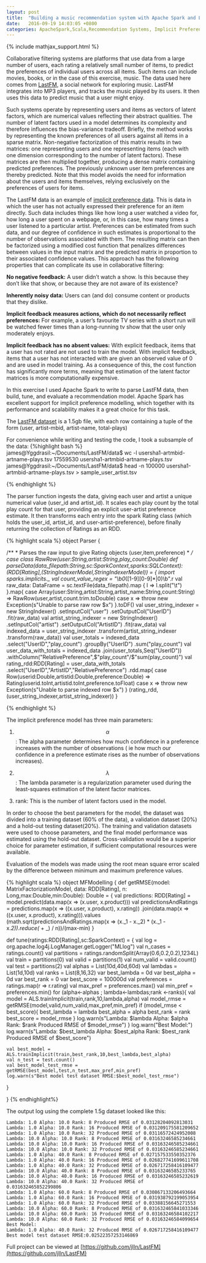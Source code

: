 ```yaml
---
layout: post
title:  "Building a music recommendation system with Apache Spark and LastFM data"
date:   2016-09-19 14:03:05 +0800
categories: ApacheSpark,Scala,Recommendation Systems, Implicit Preference Modelling
---
```

{% include mathjax_support.html %}

Collaborative filtering systems are platforms that use data from a large number of users, each rating a relatively small number of items, to predict the preferences of individual users across all items. Such items can include movies, books, or in the case of this exercise, music. The data used here comes from [LastFM](http://www.last.fm/), a social network for exploring music. LastFM integrates into MP3 players, and tracks the music played by its users. It then uses this data to predict music that a user might enjoy.


Such systems operate by representing users and items as vectors of latent factors, which are numerical values reflecting their abstract qualities. The number of latent factors used in a model determines its complexity and therefore influences the bias-variance tradeoff. Briefly, the method works by representing the known preferences of all users against all items in a sparse matrix. Non-negative factorization of this matrix results in two matrices: one representing users and one representing items (each with one dimension corresponding to the number of latent factors). These matrices are then multiplied together, producing a dense matrix containing predicted preferences. The previously unknown user item preferences are thereby predicted. Note that this model avoids the need for information about the users and items themselves, relying exclusively on the preferences of users for items.

The LastFM data is an example of [implicit preference data](http://yifanhu.net/PUB/cf.pdf). This is data in which the user has not actually expressed their preference for an item directly. Such data includes things like how long a user watched a video for, how long a user spent on a webpage, or, in this case, how many times a user listened to a particular artist. Preferences can be estimated from such data, and our degree of confidence in such estimates is proportional to the number of observations associated with them. The resulting matrix can then be factorized using a modified cost function that penalizes differences between values in the input matrix and the predicted matrix in proportion to their associated confidence values.  This approach has the following properties that can complicate its use in collaborative filtering:

<b>No negative feedback:</b> A user didn’t watch a show. Is this because they don’t like that show, or because they are not aware of its existence?

<b>Inherently noisy data:</b> Users can (and do) consume content or products that they dislike.

<b>Implicit feedback measures actions, which do not necessarily reflect preferences:</b> For example, a user’s favourite TV series with a short run will be watched fewer times than a long-running tv show that the user only moderately enjoys. 

<b>Implicit feedback has no absent values:</b> With explicit feedback, items that a user has not rated are not used to train the model. With implicit feedback, items that a user has not interacted with are given an observed value of 0 and are used in model training. As a consequence of this, the cost function has significantly more terms, meaning that estimation of the latent factor matrices is more computationally expensive. 


In this exercise I used Apache Spark to write to parse LastFM data, then build, tune, and evaluate a recommendation model. Apache Spark has excellent support for implicit preference modelling, which together with its performance and scalability makes it a great choice for this task.

The [LastFM dataset](http://www.dtic.upf.edu/~ocelma/MusicRecommendationDataset/index.html) is a 1.5gb file, with each row containing a tuple of the form (user, artist-mbid, artist-name, total-plays)



For convenience while writing and testing the code, I took a subsample of the data:
{%highlight bash %}
james@Yggdrasil:~/Documents/LastFM/data$ wc -l usersha1-artmbid-artname-plays.tsv 
17559530 usersha1-artmbid-artname-plays.tsv
james@Yggdrasil:~/Documents/LastFM/data$ head -n 100000 usersha1-artmbid-artname-plays.tsv > sample_user_artist.tsv

{% endhighlight %}

The parser function ingests the data, giving each user and artist a unique numerical value (user_id and artist_id). It scales each play count by the total play count for that user, providing an explicit user-artist preference estimate.
It then transforms each entry into the spark Rating class (which holds the user_id, artist_id, and user-artist-preference), before finally returning the collection of Ratings as an RDD.

{% highlight scala %}
object Parser {

  /**
    * Parses the raw input to give Rating objects (user,item,preference)
    *
    */
  case class RawRow(user:String,artist:String,play_count:Double)
  def parseData(data_filepath:String,sc:SparkContext,sparks:SQLContext):(RDD[Rating],(StringIndexerModel,StringIndexerModel)) = {
    import sparks.implicits._
    val count_value_regex = "\b0*([1-9][0-9]*|0)\b".r
    val raw_data: DataFrame = sc.textFile(data_filepath).map {
      l => l.split("\t")
    }.map{
      case Array(user:String,artist:String,artist_name:String,count:String)
      => RawRow(user,artist,count.trim.toDouble)
      case x => throw new Exception(s"Unable to parse raw row $x")
    }.toDF()
    val user_string_indexer = new StringIndexer()
      .setInputCol("user")
      .setOutputCol("UserID")
      .fit(raw_data)
    val artist_string_indexer = new StringIndexer()
        .setInputCol("artist")
        .setOutputCol("ArtistID")
        .fit(raw_data)
    val indexed_data = user_string_indexer
      .transform(artist_string_indexer
        .transform(raw_data))
    val user_totals = indexed_data
      .select("UserID","play_count")
      .groupBy("UserID")
      .sum("play_count")
    val user_data_with_totals = indexed_data
      .join(user_totals,Seq("UserID"))
      .withColumn("RelativePreference",$"play_count"/$"sum(play_count)")
    val rating_rdd:RDD[Rating] = user_data_with_totals
      .select("UserID","ArtistID","RelativePreference")
      .rdd.map{
      case Row(userid:Double,artistid:Double,preference:Double)
      => Rating(userid.toInt,artistid.toInt,preference.toFloat)
      case x => throw new Exception(s"Unable to parse indexed row $x")
    }
    (rating_rdd,(user_string_indexer,artist_string_indexer))
  }

{% endhighlight %}

The implicit preference model has three main parameters: 

1. $$\alpha$$  : The alpha parameter determines how much confidence in a preference increases with the number of observations ( ie how much our confidence in a preference estimate rises as the number of observations increases).

2. $$\lambda$$ : The lambda parameter is a regularization parameter used during the least-squares estimation of the latent factor matrices.

3. rank: This is the number of latent factors used in the model.

In order to choose the best parameters for the model, the dataset was divided into a training dataset (60% of the data), a validation dataset (20%) and a hold-out testing dataset(20%). The training and validation datasets were used to choose parameters, and the final model performance was estimated using the hold-out dataset. Cross-validation would be a superior choice for parameter estimation, if sufficient computational resources were available.

Evaluation of the models was made using the root mean square error scaled by the difference between minimum and maximum preference values.

{% highlight scala %}
object MFModelling {
  def getRMSE(model: MatrixFactorizationModel, data: RDD[Rating], n: Long,max:Double,min:Double): Double = {
    val predictions: RDD[Rating] = model.predict(data.map(x => (x.user, x.product)))
    val predictionsAndRatings = predictions.map(x => ((x.user, x.product), x.rating))
      .join(data.map(x => ((x.user, x.product), x.rating))).values
    (math.sqrt(predictionsAndRatings.map(x => (x._1 - x._2) * (x._1 - x._2)).reduce(_ + _) / n))/(max-min)
  }

  def tune(ratings:RDD[Rating],sc:SparkContext) = {
    val log = org.apache.log4j.LogManager.getLogger("MLlog")
    val n_cases = ratings.count()
    val partitions = ratings.randomSplit(Array(0.6,0.2,0.2),1234L)
    val train = partitions(0)
    val valid = partitions(1)
    val num_valid = valid.count()
    val test = partitions(2)
    val alphas = List(10d,40d,60d)
    val lambdas = List(1d,10d)
    val ranks = List(8,16,32)
    var best_lambda = 0d
    var best_alpha = 0d
    var best_rank = 0
    var best_score = 100000d
    val preferences = ratings.map(r => r.rating)
    val max_pref = preferences.max()
    val min_pref = preferences.min()
    for (alpha<-alphas ; lambda<-lambdas;rank <-ranks){
      val model = ALS.trainImplicit(train,rank,10,lambda,alpha)
      val model_rmse = getRMSE(model,valid,num_valid,max_pref,min_pref)
      if (model_rmse < best_score){
        best_lambda = lambda
        best_alpha = alpha
        best_rank = rank
        best_score = model_rmse
      }
      log.warn(s"Lambda: $lambda Alpha: $alpha Rank: $rank Produced RMSE of $model_rmse")
    }
    log.warn("Best Model:")
    log.warn(s"Lambda: $best_lambda Alpha: $best_alpha Rank: $best_rank Produced RMSE of $best_score")


    val best_model = ALS.trainImplicit(train,best_rank,10,best_lambda,best_alpha)
    val n_test = test.count()
    val best_model_test_rmse = getRMSE(best_model,test,n_test,max_pref,min_pref)
    log.warn(s"Best model test dataset RMSE:$best_model_test_rmse")
  }

}
{% endhighlight%}

The output log using the complete 1.5g dataset looked like this:

~~~~~
Lambda: 1.0 Alpha: 10.0 Rank: 8 Produced RMSE of 0.03128204092813031 
Lambda: 1.0 Alpha: 10.0 Rank: 16 Produced RMSE of 0.031209175581209652 
Lambda: 1.0 Alpha: 10.0 Rank: 32 Produced RMSE of 0.03116572424952008 
Lambda: 10.0 Alpha: 10.0 Rank: 8 Produced RMSE of 0.03163246585234661 
Lambda: 10.0 Alpha: 10.0 Rank: 16 Produced RMSE of 0.03163246585234661 
Lambda: 10.0 Alpha: 10.0 Rank: 32 Produced RMSE of 0.03163246585234661 
Lambda: 1.0 Alpha: 40.0 Rank: 8 Produced RMSE of 0.027157533550352376 
Lambda: 1.0 Alpha: 40.0 Rank: 16 Produced RMSE of 0.026827741699611708 
Lambda: 1.0 Alpha: 40.0 Rank: 32 Produced RMSE of 0.026717258416109477 
Lambda: 10.0 Alpha: 40.0 Rank: 8 Produced RMSE of 0.03163246585233765 
Lambda: 10.0 Alpha: 40.0 Rank: 16 Produced RMSE of 0.03163246585232619 
Lambda: 10.0 Alpha: 40.0 Rank: 32 Produced RMSE of 0.031632465852299806 
Lambda: 1.0 Alpha: 60.0 Rank: 8 Produced RMSE of 0.030867133206493664 
Lambda: 1.0 Alpha: 60.0 Rank: 16 Produced RMSE of 0.031938792199053954 
Lambda: 1.0 Alpha: 60.0 Rank: 32 Produced RMSE of 0.03388156645271553 
Lambda: 10.0 Alpha: 60.0 Rank: 8 Produced RMSE of 0.031632465841033346 
Lambda: 10.0 Alpha: 60.0 Rank: 16 Produced RMSE of 0.03163246584102217 
Lambda: 10.0 Alpha: 60.0 Rank: 32 Produced RMSE of 0.03163246584099654 
Best Model:
Lambda: 1.0 Alpha: 40.0 Rank: 32 Produced RMSE of 0.026717258416109477
Best model test dataset RMSE:0.02522357253146869
~~~~~

Full project can be viewed at [https://github.com/jlln/LastFM](https://github.com/jlln/LastFM)








